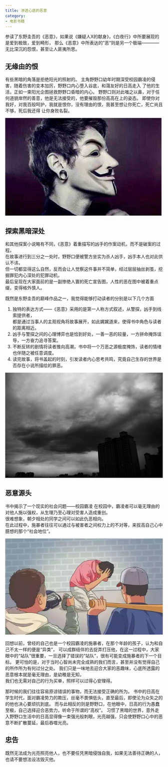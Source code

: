 ```yaml
---
title: 渗透心底的恶意
category: 
- 电影书籍
---
```

参读了东野圭吾的《恶意》，如果说《嫌疑人X的献身》，《白夜行》中所要展现的是爱到极致，爱到畸形，
那么《恶意》中所表达的”恶“则是另一个极端————无比深沉的怨恨，甚至让人匪夷所思。

## 无缘由的恨
有些黑暗的角落是拒绝阳光的照射的。
主角野野口幼年时期深受校园霸凌的侵害，随着伤害的变本加厉，野野口内心堕入谷底，和蔼友好的日高走入
了他的生活，正如一束阳光企图拯救野野口昏暗的内心。
野野口则对此嗤之以鼻，对于任何道貌岸然的善意，他是无法接受的，他要摧毁那份高高在上的姿态。
即使你对我好，对我百般呵护，我就是恨你，没有理由的恨，我甚至想让你死亡，死亡尚且不够，死后我还得
让你身败名裂。  

![human](https://github.com/Xiaomingpapapa/Blog-Picture/blob/master/Post%20Picture/%E6%81%B6%E6%84%8F/human.jpg?raw=true)

## 探索黑暗深处
和其他探案小说略有不同，《恶意》着重描写的凶手的作案动机，而不是破案的过程。  
在故事进行到三分之一处时，野野口便被警方坐实为杀人凶手，凶手本人也对此供认不讳，  
但一切都显得这么自然，反而会让人觉察这件事并不简单，经过层层抽丝剥茧，挖掘罪犯内心深处的犯罪动机，  
最后呈现在大家面前的是一副惨绝人寰的死亡宣告图，人性的恶在图中被着重点缀，变得格外慎人。

既然是东野圭吾的巅峰作品之一，我觉得能够打动读者的分别是以下几个方面
1. 独特的表达方式——《恶意》采用的是第一人称方式叙述，从警探，凶手到线索提供者，  
都是通过当事人的主观视角将故事展开，如此娓娓道来，使得书中角色与读者的距离相近。
2. 凶手与警探之间的心理博弈也是恰到好处，一善一恶的较量，一方拼命掩饰误导，一方奋力追寻答案。
3. 不断反转的剧情将读者推向高潮，书中将一个万恶之源极度掩饰，读者的情绪也伴随之被任意调度。
4. 读完故事，将书盖起的时刻，引发读者内心思考共鸣，究竟自己生存的世界是否存在小说所描绘的罪恶。  

![dark](https://github.com/Xiaomingpapapa/Blog-Picture/blob/master/Post%20Picture/%E6%81%B6%E6%84%8F/dark.jpg?raw=true)


## 恶意源头
书中揭示了一个现实的社会问题——校园霸凌
在校园中，霸凌者可以毫无理由的对他人施以强权，从生理乃至心理对受害人造成重创。  
很难想象，朝夕相处的同学之间可以如此仇恶相向。  
在此过程中，施暴者往往可以通过与被害者之间权力上的不对等，来拔高自己心中臆想的那个“社会地位”。  

![bully](https://github.com/Xiaomingpapapa/Blog-Picture/blob/master/Post%20Picture/%E6%81%B6%E6%84%8F/bully.jpg?raw=true)

回想以前，曾经的自己也是一个校园霸凌的施暴者，在那个年龄的孩子，认为和自己不太一样的便是“异类”，
可以成群结伴的去捉弄打压他，在这一过程中，大家眼中的“站队”很重要，一旦选择了错误的“站队”，很有可能变成施暴者的下一个目标。
更可怕的是，对于当时心智尚未完全成熟的我们而言，甚至并没有觉得自己的所作所为有何过分之处。
我们只是一味地去迎合大家的恶趣味，心底所透露的恶意根本就是毫无理由，是幼稚是无知，  
我们也无需对自己的行为买单，照样可以过得心安理得。

那时候的我们往往容易原谅错误的事物，而无法接受正确的所为。
书中的日高在学生时代，面对霸凌势力的欺压，丝毫不畏惧低头，直至最后，即使沦为众矢之的的他也决心要顽抗到底。
而与此相反的则是野野口，在他眼中，日高的行为愚蠢至极，自己选择迎合恶势力，听命于所谓的“高权”。
习惯了黑暗的世界，意外走入野野口生活中的日高显得像一束强光般刺眼，光亮越强，只会使野野口心中的恶意不断扩散蔓延，最后吞噬光亮。

## 忠告
既然无法成为光亮照亮他人，也不要任凭黑暗侵蚀自我，如果无法善待正确的人，也请不要想法设法毁灭他。

























 
